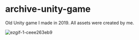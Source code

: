 # archive-unity-game
Old Unity game I made in 2019. All assets were created by me.

![ezgif-1-ceee263eb9](https://github-production-user-asset-6210df.s3.amazonaws.com/52055203/268776595-313942b3-0dd1-4862-9ed1-f055d47a010f.gif)

